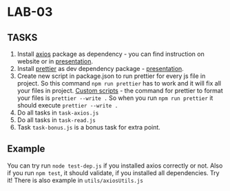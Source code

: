 # LAB-03

## TASKS

1. Install [axios](https://www.npmjs.com/package/axios) package as dependency - you can find instruction on website or in [presentation](https://docs.google.com/presentation/d/1JrufeLjxbBKKjWqnj1l32hcouQ3Hw-8rMIn_zzCTF7U/edit#slide=id.gef8b43e128_0_14).
2. Install [prettier](https://www.npmjs.com/package/prettier) as dev dependency package - [presentation](https://docs.google.com/presentation/d/1JrufeLjxbBKKjWqnj1l32hcouQ3Hw-8rMIn_zzCTF7U/edit#slide=id.gec017bc9e0_0_0).
3. Create new script in package.json to run prettier for every js file in project. So this command `npm run prettier` has to work and it will fix all your files in project. [Custom scripts](https://docs.google.com/presentation/d/1JrufeLjxbBKKjWqnj1l32hcouQ3Hw-8rMIn_zzCTF7U/edit#slide=id.gef8b43e128_0_3) - the command for prettier to format your files is `prettier --write .` So when you run `npm run prettier` it should execute `prettier --write .`
4. Do all tasks in `task-axios.js`
5. Do all tasks in `task-read.js`
6. Task `task-bonus.js` is a bonus task for extra point. 

## Example

You can try run `node test-dep.js` if you installed axios correctly or not. Also if you run `npm test`, it should validate, if you installed all dependencies. Try it! There is also example in `utils/axiosUtils.js`
